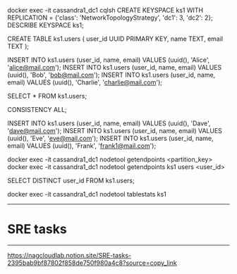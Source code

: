 


<!-- create keyspace ks1, dc1 with RF = 3 and dc2 with RF = 2; -->

docker exec -it cassandra1_dc1  cqlsh
CREATE KEYSPACE ks1 WITH REPLICATION = {'class': 'NetworkTopologyStrategy', 'dc1': 3, 'dc2': 2};
DESCRIBE KEYSPACE ks1;

CREATE TABLE ks1.users (
    user_id UUID PRIMARY KEY,
    name TEXT,
    email TEXT
);

INSERT INTO ks1.users (user_id, name, email) VALUES (uuid(), 'Alice', 'alice@mail.com');
INSERT INTO ks1.users (user_id, name, email) VALUES (uuid(), 'Bob', 'bob@mail.com');
INSERT INTO ks1.users (user_id, name, email) VALUES (uuid(), 'Charlie', 'charlie@mail.com');

SELECT * FROM ks1.users;

CONSISTENCY ALL;

INSERT INTO ks1.users (user_id, name, email) VALUES (uuid(), 'Dave', 'dave@mail.com');
INSERT INTO ks1.users (user_id, name, email) VALUES (uuid(), 'Eve', 'eve@mail.com');
INSERT INTO ks1.users (user_id, name, email) VALUES (uuid(), 'Frank', 'frank1@mail.com');


docker exec -it cassandra1_dc1 nodetool getendpoints <keyspace> <table> <partition_key>
docker exec -it cassandra1_dc1 nodetool getendpoints ks1 users <user_id>



SELECT DISTINCT user_id FROM ks1.users;

docker exec -it cassandra1_dc1 nodetool tablestats ks1


-----------------------------
# SRE tasks
-----------------------------

https://nagcloudlab.notion.site/SRE-tasks-2395bab9bf87802f858de750f980a4c8?source=copy_link